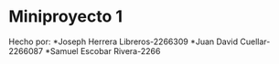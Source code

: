 # Miniproyecto 1
Hecho por:
*Joseph Herrera Libreros-2266309
*Juan David Cuellar-2266087
*Samuel Escobar Rivera-2266
